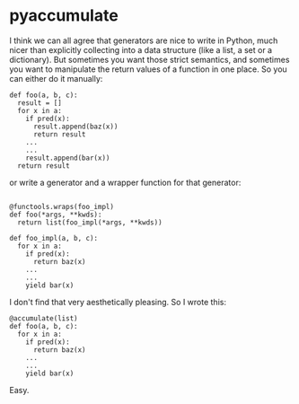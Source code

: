 # pyaccumulate

I think we can all agree that generators are nice to write in Python, much nicer than explicitly collecting into a data structure (like a list, a set or a dictionary). But sometimes you want those strict semantics, and sometimes you want to manipulate the return values of a function in one place. So you can either do it manually:

```python3
def foo(a, b, c):
  result = []
  for x in a:
    if pred(x):
      result.append(baz(x))
      return result
    ...
    ...
    result.append(bar(x))
  return result
```

or write a generator and a wrapper function for that generator:

```python3

@functools.wraps(foo_impl)
def foo(*args, **kwds):
  return list(foo_impl(*args, **kwds))
  
def foo_impl(a, b, c):
  for x in a:
    if pred(x):
      return baz(x)
    ...
    ...
    yield bar(x)
```

I don't find that very aesthetically pleasing. So I wrote this:

```
@accumulate(list)
def foo(a, b, c):
  for x in a:
    if pred(x):
      return baz(x)
    ...
    ...
    yield bar(x)
```

Easy.
